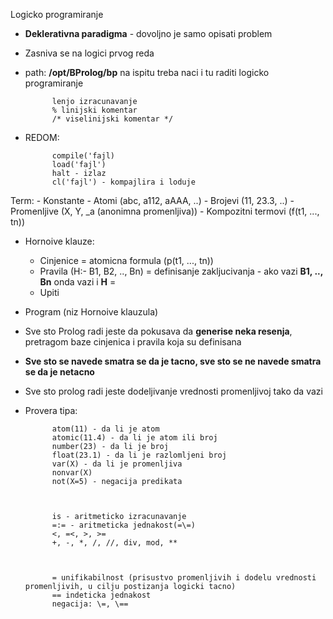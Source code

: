  Logicko programiranje

- **Deklerativna paradigma** - dovoljno je samo opisati problem

- Zasniva se na logici prvog reda

- path: **/opt/BProlog/bp** na ispitu treba naci i tu raditi logicko programiranje

            lenjo izracunavanje
            % linijski komentar
            /* viselinijski komentar */

- REDOM:
            
            compile('fajl)
            load('fajl')
            halt - izlaz
            cl('fajl') - kompajlira i loduje

Term:
    - Konstante
        - Atomi (abc, a112, aAAA, ..)
        - Brojevi (11, 23.3, ..)
    - Promenljive (X, Y, _a (anonimna promenljiva))
    - Kompozitni termovi (f(t1, ..., tn)) 

- Hornoive klauze:
    - Cinjenice = atomicna formula (p(t1, ..., tn)) 
    - Pravila (H:- B1, B2, .., Bn) = definisanje zakljucivanja - ako vazi **B1, .., Bn** onda vazi i **H** = 
    - Upiti 

- Program (niz Hornoive klauzula)

- Sve sto Prolog radi jeste da pokusava da **generise neka resenja**, pretragom baze cinjenica i pravila koja su definisana

- **Sve sto se navede smatra se da je tacno, sve sto se ne navede smatra se da je netacno** 

- Sve sto prolog radi jeste dodeljivanje vrednosti promenljivoj tako da vazi

- Provera tipa:

            atom(11) - da li je atom
            atomic(11.4) - da li je atom ili broj
            number(23) - da li je broj
            float(23.1) - da li je razlomljeni broj
            var(X) - da li je promenljiva
            nonvar(X)
            not(X=5) - negacija predikata
            
            
            
            is - aritmeticko izracunavanje 
            =:= - aritmeticka jednakost(=\=)
            <, =<, >, >=
            +, -, *, /, //, div, mod, **



            = unifikabilnost (prisustvo promenljivih i dodelu vrednosti promenljivih, u cilju postizanja logicki tacno)
            == indeticka jednakost
            negacija: \=, \==


